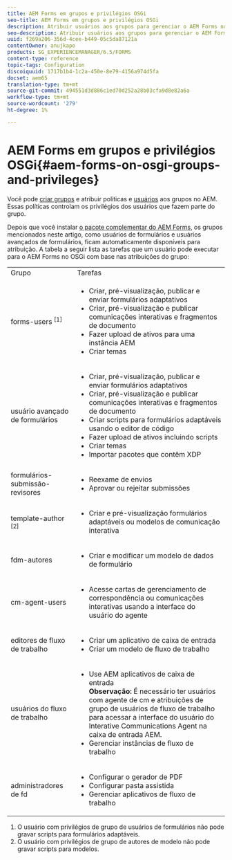```yaml
---
title: AEM Forms em grupos e privilégios OSGi
seo-title: AEM Forms em grupos e privilégios OSGi
description: Atribuir usuários aos grupos para gerenciar o AEM Forms no OSGi
seo-description: Atribuir usuários aos grupos para gerenciar o AEM Forms no OSGi
uuid: f269a206-356d-4cee-b449-05c5da87121a
contentOwner: anujkapo
products: SG_EXPERIENCEMANAGER/6.5/FORMS
content-type: reference
topic-tags: Configuration
discoiquuid: 1717b1b4-1c2a-450e-8e79-4156a974d5fa
docset: aem65
translation-type: tm+mt
source-git-commit: 494551d3d886c1ed70d252a28b03cfa9d8e82a6a
workflow-type: tm+mt
source-wordcount: '279'
ht-degree: 1%

---
```



# AEM Forms em grupos e privilégios OSGi{#aem-forms-on-osgi-groups-and-privileges}

Você pode [criar grupos](/help/sites-administering/user-group-ac-admin.md#group-administration) e atribuir políticas e [usuários](/help/sites-administering/user-group-ac-admin.md#user-administration) aos grupos no AEM. Essas políticas controlam os privilégios dos usuários que fazem parte do grupo.

Depois que você instalar [o pacote complementar do AEM Forms](../../forms/using/installing-configuring-aem-forms-osgi.md), os grupos mencionados neste artigo, como usuários de formulários e usuários avançados de formulários, ficam automaticamente disponíveis para atribuição. A tabela a seguir lista as tarefas que um usuário pode executar para o AEM Forms no OSGi com base nas atribuições do grupo:

<table>
 <tbody>
  <tr>
   <td>Grupo</td> 
   <td>Tarefas</td> 
  </tr>
  <tr>
   <td>forms-users <sup>[1]</sup></td> 
   <td>
    <ul> 
     <li>Criar, pré-visualização, publicar e enviar formulários adaptativos</li> 
     <li>Criar, pré-visualização e publicar comunicações interativas e fragmentos de documento</li> 
     <li>Fazer upload de ativos para uma instância AEM</li> 
     <li>Criar temas</li> 
    </ul> </td> 
  </tr>
  <tr>
   <td>usuário avançado de formulários</td> 
   <td>
    <ul> 
     <li>Criar, pré-visualização, publicar e enviar formulários adaptativos</li> 
     <li>Criar, pré-visualização e publicar comunicações interativas e fragmentos de documento</li> 
     <li>Criar scripts para formulários adaptáveis usando o editor de código</li> 
     <li>Fazer upload de ativos incluindo scripts</li> 
     <li>Criar temas</li> 
     <li>Importar pacotes que contêm XDP</li> 
    </ul> </td> 
  </tr>
  <tr>
   <td>formulários-submissão-revisores</td> 
   <td>
    <ul> 
     <li>Reexame de envios</li> 
     <li>Aprovar ou rejeitar submissões</li> 
    </ul> </td> 
  </tr>
  <tr>
   <td>template-author <sup>[2]</sup></td> 
   <td>
    <ul> 
     <li>Criar e pré-visualização formulários adaptáveis ou modelos de comunicação interativa</li> 
    </ul> </td> 
  </tr>
  <tr>
   <td><p>fdm-autores</p> </td> 
   <td>
    <ul> 
     <li>Criar e modificar um modelo de dados de formulário</li> 
    </ul> </td> 
  </tr>
  <tr>
   <td>cm-agent-users</td> 
   <td>
    <ul> 
     <li>Acesse cartas de gerenciamento de correspondência ou comunicações interativas usando a interface do usuário do agente</li> 
    </ul> </td> 
  </tr>
  <tr>
   <td><p>editores de fluxo de trabalho</p> </td> 
   <td>
    <ul> 
     <li>Criar um aplicativo de caixa de entrada</li> 
     <li>Criar um modelo de fluxo de trabalho</li> 
    </ul> </td> 
  </tr>
  <tr>
   <td>usuários do fluxo de trabalho</td> 
   <td>
    <ul> 
     <li>Use AEM aplicativos de caixa de entrada<br /> <strong>Observação: </strong>É necessário ter usuários com agente de cm e atribuições de grupo de usuários de fluxo de trabalho para acessar a interface do usuário do Interative Communications Agent na caixa de entrada AEM.</li> 
     <li>Gerenciar instâncias de fluxo de trabalho</li> 
    </ul> </td> 
  </tr>
  <tr>
   <td>administradores de fd</td> 
   <td>
    <ul> 
     <li>Configurar o gerador de PDF</li> 
     <li>Configurar pasta assistida</li> 
     <li>Gerenciar aplicativos de fluxo de trabalho</li> 
    </ul> </td> 
  </tr>
 </tbody>
</table>

1. O usuário com privilégios de grupo de usuários de formulários não pode gravar scripts para formulários adaptáveis.
1. O usuário com privilégios de grupo de autores de modelo não pode gravar scripts para modelos.

